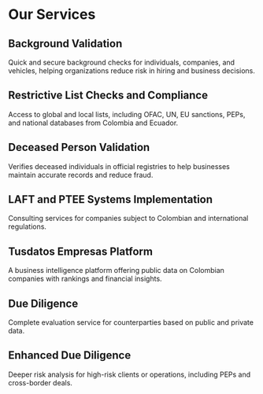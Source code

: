 
# Our Services

## Background Validation
Quick and secure background checks for individuals, companies, and vehicles, helping organizations reduce risk in hiring and business decisions.

## Restrictive List Checks and Compliance
Access to global and local lists, including OFAC, UN, EU sanctions, PEPs, and national databases from Colombia and Ecuador.

## Deceased Person Validation
Verifies deceased individuals in official registries to help businesses maintain accurate records and reduce fraud.

## LAFT and PTEE Systems Implementation
Consulting services for companies subject to Colombian and international regulations.

## Tusdatos Empresas Platform
A business intelligence platform offering public data on Colombian companies with rankings and financial insights.

## Due Diligence
Complete evaluation service for counterparties based on public and private data.

## Enhanced Due Diligence
Deeper risk analysis for high-risk clients or operations, including PEPs and cross-border deals.
